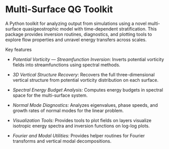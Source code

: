 # Multi-Surface QG Toolkit

A Python toolkit for analyzing output from simulations using a novel multi-surface quasigeostrophic model with time-dependent stratification. This package provides inversion routines, diagnostics, and plotting tools to explore flow properties and unravel energy transfers across scales.

Key features

- *Potential Vorticity — Streamfunction Inversion*: Inverts potential vorticity fields into streamfunctions using spectral methods.

- *3D Vertical Structure Recovery*: Recovers the full three-dimensional vertical structure from potential vorticity distribution on each surface.

- *Spectral Energy Budget Analysis:* Computes energy budgets in spectral space for the multi-surface system.

- *Normal Mode Diagnostics:* Analyzes eigenvalues, phase speeds, and growth rates of normal modes for the linear problem.

- *Visualization Tools:* Provides tools to plot fields on layers visualize isotropic energy spectra and inversion functions on log-log plots.

- *Fourier and Modal Utilities:* Provides helper routines for Fourier transforms and vertical modal decompositions.